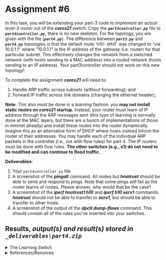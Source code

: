 # Assignment #6
In this task, you will be extending your part-3 code to _implement an actual level-3 router_ out of the ___cores21___ switch.
Copy the ___`part3controller.py`___ file to ___`part4controller.py`___, there is no new skeleton.
For the topology, you are given with the file (___`part4.py`___). The difference between ___`part3.py`___ and ___`part4.py`___ topologies is that the default route 'h10- eth0' was changed to "via 10.0.1.1" where "10.0.1.1" is the IP address of the gateway (i.e. router) for that particular subnet.
This effectively changes the network from a switched network (with hosts sending to a MAC address) into a routed network (hosts sending to an IP address).
Your part3controller should not work on this new topology!

To complete the assignment ___cores21___ will need to:
1. Handle ARP traffic across subnets (without forwarding); and
2. Forward IP traffic across link domains (changing the ethernet header);

__Note__: This also must be done in a _learning_ fashion: you __may not install static routes on cores21 startup__.
Instead, your router must learn of IP address through the ARP messages sent (this type
of learning is normally done at the MAC layers, but there are a bunch of implementations of those
in mininet already) and install these routes into the router dynamically. Imagine this as an
alternative form of DHCP where hosts instead inform the router of their addresses. You may
handle each of the individual ARP packets in the controller (i.e., not with flow rules) for part 4.
The IP routers must be done with flow rules.
__The other switches (e.g., s1) do not need to be modified and can continue to flood traffic.__

__Deliverables__:
1. Your `part4controller.py` file
2. A screenshot of the ___pingall___ command. All nodes but ___hnotrust___ should be able to send and respond to pings. Note that some pings will fail as the router learns of routes. Please answer, why would that be the case?
3. A screenshot of the ___iperf hnotrust1 h10___ and ___iperf h10 serv1___ commands. ___hnotrust___ should not be able to transfer to ___serv1___, but should be able to transfer to other hosts.
4. A screenshot of the output of the ___dpctl dump-flows___ command. This should contain all of the rules you've inserted into your switches.

## Results, _output(s) and result(s) stored in `_deliverables\part4.zip`_
<details>
  <summary>The Learning Switch</summary>

  - There are two major divisions in the program behavior:
    1. if we get an ARP packet:
      - we do not forward this traffic
      - instead, we only learn the network flow (src -> dst, focusing on the ports)
    2. if we get an IPv4 packet:
      - we want to forward this traffic to the right place (the correct out_port and the same destination)
      - but we send to an IP address instead of the MAC address (like used in part3 from [Task 5](https://github.com/mahdafr/20u_cs5391-t5/pox/part3controller.py))
      - this means that we add rules to the flow table each time we get new destinations to 'learn' which ports we can use to reach which destinations
  
</details>

<details>
  <summary>References/Reources</summary>

  - The [POX Wiki](https://noxrepo.github.io/pox-doc/html/) on:
    - [learning switches](https://github.com/mininet/openflow-tutorial/wiki/Create-a-Learning-Switch#Controller_Choice_POX_Python)
    - the `l2learning.py` [source code](https://github.com/noxrepo/pox/blob/carp/pox/forwarding/l2_learning.py)
    - the `l3learning.py` [source code](https://github.com/noxrepo/pox/blob/carp/pox/forwarding/l3_learning.py)
    - the `packet` [documentation](https://noxrepo.github.io/pox-doc/html/#working-with-packets-pox-lib-packet)
  - Sources for understanding Learning Switches
    - This [YouTube Video](https://www.youtube.com/watch?v=5awRpqxABMY)
    - This [Coursera course](https://www.coursera.org/learn/sdn)
    - This [3rd-party tutorial](https://haryachyy.wordpress.com/2014/06/03/learning-pox-openflow-controller-imitating-l3/)
    
  
</details>
